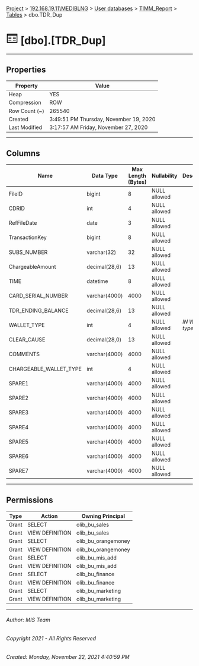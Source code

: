 #### 

[Project](../../../../index.md) > [192.168.19.11\\MEDIBLNG](../../../index.md) > [User databases](../../index.md) > [TIMM_Report](../index.md) > [Tables](Tables.md) > dbo.TDR_Dup

# ![Tables](../../../../Images/Table32.png) [dbo].[TDR_Dup]

---

## <a name="#properties"></a>Properties

| Property | Value |
|---|---|
| Heap | YES |
| Compression | ROW |
| Row Count (~) | 265540 |
| Created | 3:49:51 PM Thursday, November 19, 2020 |
| Last Modified | 3:17:57 AM Friday, November 27, 2020 |


---

## <a name="#columns"></a>Columns

| Name | Data Type | Max Length (Bytes) | Nullability | Description |
|---|---|---|---|---|
| FileID | bigint | 8 | NULL allowed |  |
| CDRID | int | 4 | NULL allowed |  |
| RefFileDate | date | 3 | NULL allowed |  |
| TransactionKey | bigint | 8 | NULL allowed |  |
| SUBS_NUMBER | varchar(32) | 32 | NULL allowed |  |
| ChargeableAmount | decimal(28,6) | 13 | NULL allowed |  |
| TIME | datetime | 8 | NULL allowed |  |
| CARD_SERIAL_NUMBER | varchar(4000) | 4000 | NULL allowed |  |
| TDR_ENDING_BALANCE | decimal(28,6) | 13 | NULL allowed |  |
| WALLET_TYPE | int | 4 | NULL allowed | _IN Wallet type_ |
| CLEAR_CAUSE | decimal(28,0) | 13 | NULL allowed |  |
| COMMENTS | varchar(4000) | 4000 | NULL allowed |  |
| CHARGEABLE_WALLET_TYPE | int | 4 | NULL allowed |  |
| SPARE1 | varchar(4000) | 4000 | NULL allowed |  |
| SPARE2 | varchar(4000) | 4000 | NULL allowed |  |
| SPARE3 | varchar(4000) | 4000 | NULL allowed |  |
| SPARE4 | varchar(4000) | 4000 | NULL allowed |  |
| SPARE5 | varchar(4000) | 4000 | NULL allowed |  |
| SPARE6 | varchar(4000) | 4000 | NULL allowed |  |
| SPARE7 | varchar(4000) | 4000 | NULL allowed |  |


---

## <a name="#permissions"></a>Permissions

| Type | Action | Owning Principal |
|---|---|---|
| Grant | SELECT | olib_bu_sales |
| Grant | VIEW DEFINITION | olib_bu_sales |
| Grant | SELECT | olib_bu_orangemoney |
| Grant | VIEW DEFINITION | olib_bu_orangemoney |
| Grant | SELECT | olib_bu_mis_add |
| Grant | VIEW DEFINITION | olib_bu_mis_add |
| Grant | SELECT | olib_bu_finance |
| Grant | VIEW DEFINITION | olib_bu_finance |
| Grant | SELECT | olib_bu_marketing |
| Grant | VIEW DEFINITION | olib_bu_marketing |


---

###### Author:  MIS Team

###### Copyright 2021 - All Rights Reserved

###### Created: Monday, November 22, 2021 4:40:59 PM

